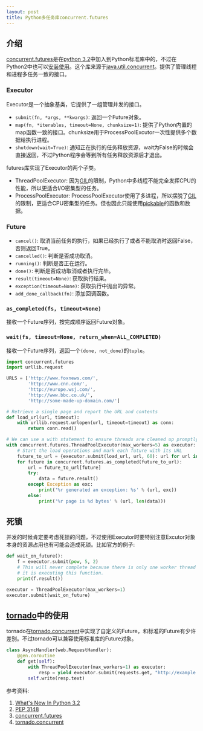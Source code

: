 ```yaml
---
layout: post
title: Python多任务库concurrent.futures
---
```


## 介绍
[concurrent.futures]是在[python 3.2]中加入到Python标准库中的，不过在Python2中也可以[安装使用][pypi futures]。这个库来源于[java.util.concurrent]。提供了管理线程和进程多任务一致的接口。  

### Executor
Executor是一个抽象基类，它提供了一组管理并发的接口。  

- `submit(fn, *args, **kwargs)`: 返回一个Future对象。
- `map(fn, *iterables, timeout=None, chunksize=1)`: 提供了Python内置的map函数一致的接口。chunksize用于ProcessPoolExcutor一次性提供多个数据给执行进程。
- `shutdown(wait=True)`: 通知正在执行的任务释放资源，wait为False的时候会直接返回，不过Python程序会等到所有任务释放资源后才退出。

futures库实现了Executor的两个子类。  

- ThreadPoolExecutor: 因为[GIL]的限制，Python中多线程不能完全发挥CPU的性能，所以更适合I/O密集型的任务。
- ProcessPoolExecutor: ProcessPoolExecutor使用了多进程，所以摆脱了[GIL]的限制，更适合CPU密集型的任务。但也因此只能使用[pickable][What can be pickled and unpickled]的函数和数据。

### Future
- `cancel()`: 取消当前任务的执行，如果已经执行了或者不能取消时返回False，否则返回True。
- `cancelled()`: 判断是否成功取消。
- `running()`: 判断是否正在运行。
- `done()`: 判断是否成功取消或者执行完毕。
- `result(timeout=None)`: 获取执行结果。
- `exception(timeout=None)`: 获取执行中抛出的异常。
- `add_done_callback(fn)`: 添加回调函数。

### `as_completed(fs, timeout=None)`
接收一个Future序列，按完成顺序返回Future对象。  

### `wait(fs, timeout=None, return_when=ALL_COMPLETED)`
接收一个Future序列，返回一个`(done, not_done)`的`tuple`。  

```python
import concurrent.futures
import urllib.request

URLS = ['http://www.foxnews.com/',
        'http://www.cnn.com/',
        'http://europe.wsj.com/',
        'http://www.bbc.co.uk/',
        'http://some-made-up-domain.com/']

# Retrieve a single page and report the URL and contents
def load_url(url, timeout):
    with urllib.request.urlopen(url, timeout=timeout) as conn:
        return conn.read()

# We can use a with statement to ensure threads are cleaned up promptly
with concurrent.futures.ThreadPoolExecutor(max_workers=5) as executor:
    # Start the load operations and mark each future with its URL
    future_to_url = {executor.submit(load_url, url, 60): url for url in URLS}
    for future in concurrent.futures.as_completed(future_to_url):
        url = future_to_url[future]
        try:
            data = future.result()
        except Exception as exc:
            print('%r generated an exception: %s' % (url, exc))
        else:
            print('%r page is %d bytes' % (url, len(data)))
```

## 死锁
并发的时候肯定要考虑死锁的问题，不过使用Executor时要特别注意Excutor对象本身的资源占用也有可能会造成死锁。比如官方的例子:  

```python
def wait_on_future():
    f = executor.submit(pow, 5, 2)
    # This will never complete because there is only one worker thread and
    # it is executing this function.
    print(f.result())

executor = ThreadPoolExecutor(max_workers=1)
executor.submit(wait_on_future)
```

## [tornado][tornado.concurrent]中的使用
tornado在[tornado.concurrent]中实现了自定义的Future，和标准的Future有少许差别。不过tornado可以兼容使用标准库的Future对象。

```python
class AsyncHandler(web.RequestHandler):
    @gen.coroutine
    def get(self):
        with ThreadPoolExecutor(max_workers=1) as executor:
            resp = yield executor.submit(requests.get, "http://example.com")
        self.write(resp.text)
```

参考资料:  
1. [What's New In Python 3.2][python 3.2]  
2. [PEP 3148]  
3. [concurrent.futures]  
4. [tornado.concurrent]  

[python 3.2]: https://docs.python.org/3/whatsnew/3.2.html#pep-3148-the-concurrent-futures-module "What’s New In Python 3.2"
[PEP 3148]: https://www.python.org/dev/peps/pep-3148/ "PEP 3148"
[concurrent.futures]: https://docs.python.org/3/library/concurrent.futures.html
[pypi futures]: https://pypi.python.org/pypi/futures
[github futures]: https://github.com/agronholm/pythonfutures
[What can be pickled and unpickled]: https://docs.python.org/3/library/pickle.html#what-can-be-pickled-and-unpickled
[java.util.concurrent]: http://docs.oracle.com/javase/1.5.0/docs/api/java/util/concurrent/package-summary.html
[tornado.concurrent]: http://www.tornadoweb.org/en/stable/concurrent.html
[GIL]: https://docs.python.org/3/glossary.html#term-global-interpreter-lock
[dalkescientific-concurrent.futures]: http://www.dalkescientific.com/writings/diary/archive/2012/01/19/concurrent.futures.html

